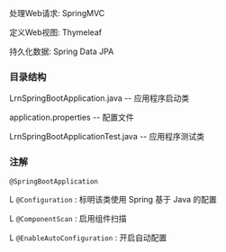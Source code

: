 处理Web请求: SpringMVC

定义Web视图: Thymeleaf

持久化数据: Spring Data JPA

### 目录结构

LrnSpringBootApplication.java -- 应用程序启动类

application.properties -- 配置文件

LrnSpringBootApplicationTest.java -- 应用程序测试类

### 注解

`@SpringBootApplication`

  L `@Configuration` : 标明该类使用 Spring 基于 Java 的配置
  
  L `@ComponentScan` : 启用组件扫描
  
  L `@EnableAutoConfiguration` : 开启自动配置